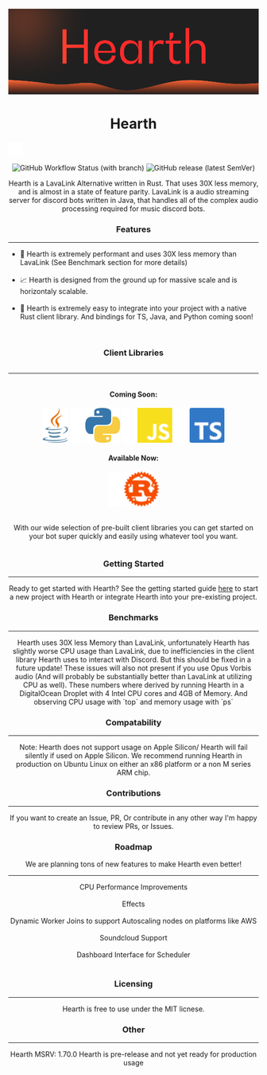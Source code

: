 ![alt text](assets/logo.png)
<h1 align="center">
    Hearth
</h1>
<div align="center">
</div>
<img src="assets/spacer_vertical.png" align="center" height="30" />
<p align="center">
<img alt="GitHub Workflow Status (with branch)" src="https://img.shields.io/github/actions/workflow/status/Hearth-Industries/Hearth/rust.yml?branch=master">
<img alt="GitHub release (latest SemVer)" src="https://img.shields.io/github/v/release/Hearth-Industries/Hearth">
    
</p>
<p align="center">
Hearth is a LavaLink Alternative written in Rust. That uses 30X less memory, and is almost in a state of feature parity. LavaLink is a audio streaming server for discord bots written in Java, that handles all of the complex audio processing required for music discord bots.
</p>
<h3 align="center">Features</h3>
<hr/>
<p align="center" >
<ul>
  <li>💨 Hearth is extremely performant and uses 30X less memory than LavaLink (See Benchmark section for more details)</li><br/>
  <li>📈 Hearth is designed from the ground up for massive scale and is horizontaly scalable.</li><br/>
  <li >🔧 Hearth is extremely easy to integrate into your project with a native Rust client library. And bindings for TS, Java, and Python coming soon!</li><br/>
</ul>
<div style="display: flex;align-content: center;justify-content: center;">
    <div style="display: flex;flex-direction: column;">
        <h3 align="center">Client Libraries</h3>
        <hr/>
        <div align="center">
            <h4>Coming Soon:</h4>
            <img height="70" src="assets/java.svg"/>
            <img  height="70"  src="assets/spacer.png"/>
            <img height="70" src="assets/python.png"/>
            <img  height="70"  src="assets/spacer.png"/>
            <img  height="70"  src="assets/javascript.svg"/>
            <img  height="70"  src="assets/spacer.png"/>
            <img  height="70"  src="assets/typescript.svg"/>
            <h4>Available Now:</h4>
            <img  height="70"  src="assets/spacer.png"/>
            <img  height="70"  src="assets/rust.svg"/>
        </div>
        <br/>
        <p align="center" >
            With our wide selection of pre-built client libraries you can get started on your bot super quickly and easily using whatever tool you want. 
        </p>
    </div>
</div>

<h3 align="center">Getting Started</h3>
<hr/>
<p align="center" >
Ready to get started with Hearth? See the getting started guide <a href="https://github.com/Hearth-Industries/Hearth/blob/master/GETTING_STARTED.md">here</a> to start a new project with Hearth or integrate Hearth into your pre-existing project.
</p>
<h3 align="center">Benchmarks</h3>
<hr/>
<p align="center" >
Hearth uses 30X less Memory than LavaLink, unfortunately Hearth has slightly worse CPU usage than LavaLink, due to inefficiencies
in the client library Hearth uses to interact with Discord. But this should be fixed in a future update! These issues will also not present if you use Opus Vorbis audio (And will probably be substantially better than LavaLink at utilizing CPU as well). These numbers where derived by running Hearth in a DigitalOcean Droplet with 4 Intel CPU cores and 4GB of Memory. And observing CPU usage with `top` and memory usage with `ps`
</p>
<h3 align="center">Compatability</h3>
<hr/>
<p align="center" >
Note: Hearth does not support usage on Apple Silicon/ Hearth will fail silently if used on Apple Silicon. We recommend running Hearth in production on Ubuntu Linux on either an x86 platform or a non M series ARM chip.
<h3 align="center">Contributions</h3>
<hr/>
<p align="center" >
If you want to create an Issue, PR, Or contribute in any other way I'm happy to review PRs, or Issues.
</p>
<h3 align="center">Roadmap</h3>
<p align="center" >
We are planning tons of new features to make Hearth even better!
<hr/>
<p align="center" >
  CPU Performance Improvements<br/><br/>
  Effects<br/><br/>
  Dynamic Worker Joins to support Autoscaling nodes on platforms like AWS<br/><br/>
  Soundcloud Support<br/><br/>
  Dashboard Interface for Scheduler <br/><br/>
<h3 align="center">Licensing</h3>
<hr/>
<p align="center" >
Hearth is free to use under the MIT licnese.
</p>
<h3 align="center">Other</h3>
<hr/>
<p align="center" >
Hearth MSRV: 1.70.0
Hearth is pre-release and not yet ready for production usage
</p>
